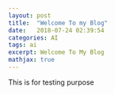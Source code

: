 ```yaml
---
layout: post
title:  "Welcome To my Blog"
date:   2018-07-24 02:39:54
categories: AI
tags: ai
excerpt: Welcome To My Blog
mathjax: true
---
```


This is for testing purpose
